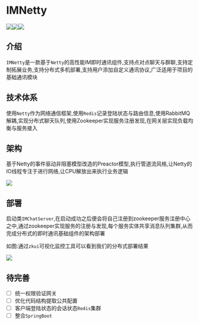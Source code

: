 # IMNetty

![](https://img.shields.io/badge/语言-java-red.svg)![](https://img.shields.io/badge/技术-zookeeper|rabbitMQ|redis-green.svg)![](https://img.shields.io/badge/依赖-netty|protobuf-orange.svg)

## 介绍
`IMNetty`是一款基于`Netty`的高性能IM即时通讯组件,支持点对点聊天与群聊,支持定制拓展业务,支持分布式多机部署,支持用户添加自定义通讯协议,广泛适用于项目的基础通讯模块

## 技术体系

使用`Netty`作为网络通信框架,使用`Redis`记录登陆状态与路由信息,使用RabbitMQ解耦,实现分布式聊天队列,使用Zookeeper实现服务注册发现,在网关层实现负载均衡与服务接入

## 架构

基于Netty的事件驱动非阻塞模型改造的Preactor模型,执行管道流风格,让Netty的IO线程专注于进行网络,让CPU解放出来执行业务逻辑

![](https://i.loli.net/2019/03/27/5c9b2179c3882.png)

## 部署
启动类`IMChatServer`,在启动成功之后便会将自己注册到zookeeper服务注册中心之中,通过zookeeper实现服务的注册与发现,每个服务实体共享消息队列集群,从而完成分布式的即时通讯基础组件的架构部署

如图:通过`zkui`可视化监控工具可以看到我们的分布式部署结果

![](https://i.loli.net/2019/03/28/5c9c5f3994398.png)



## 待完善

- [ ] 统一权限验证网关
- [ ] 优化代码结构提取公共配置
- [ ] 客户端登陆状态的会话状态`Redis`集群
- [ ] 整合`SpringBoot`